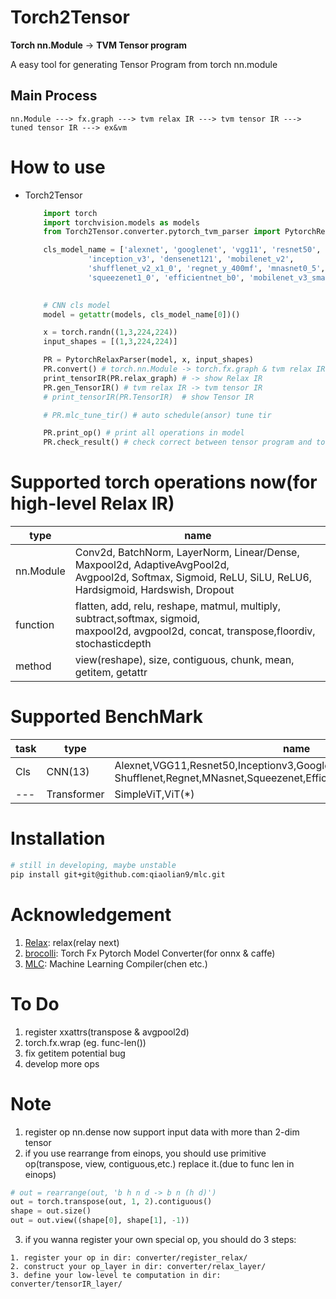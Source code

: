 # Torch2Tensor

**Torch nn.Module** -> **TVM Tensor program**

A easy tool for generating Tensor Program from torch nn.module

## Main Process
```
nn.Module ---> fx.graph ---> tvm relax IR ---> tvm tensor IR ---> tuned tensor IR ---> ex&vm
```

# How to use
* Torch2Tensor
    ``` python
        import torch
        import torchvision.models as models
        from Torch2Tensor.converter.pytorch_tvm_parser import PytorchRelaxParser, print_tensorIR

        cls_model_name = ['alexnet', 'googlenet', 'vgg11', 'resnet50', 
                  'inception_v3', 'densenet121', 'mobilenet_v2', 
                  'shufflenet_v2_x1_0', 'regnet_y_400mf', 'mnasnet0_5', 
                  'squeezenet1_0', 'efficientnet_b0', 'mobilenet_v3_small]
        

        # CNN cls model
        model = getattr(models, cls_model_name[0])()

        x = torch.randn((1,3,224,224))
        input_shapes = [(1,3,224,224)]

        PR = PytorchRelaxParser(model, x, input_shapes)
        PR.convert() # torch.nn.Module -> torch.fx.graph & tvm relax IR
        print_tensorIR(PR.relax_graph) # -> show Relax IR
        PR.gen_TensorIR() # tvm relax IR -> tvm tensor IR
        # print_tensorIR(PR.TensorIR)  # show Tensor IR

        # PR.mlc_tune_tir() # auto schedule(ansor) tune tir

        PR.print_op() # print all operations in model
        PR.check_result() # check correct between tensor program and torch model
    ```

# Supported torch operations now(for high-level Relax IR)
|type|name|
|---|---|
|nn.Module|Conv2d, BatchNorm, LayerNorm, Linear/Dense, Maxpool2d, AdaptiveAvgPool2d,<br>Avgpool2d, Softmax, Sigmoid, ReLU, SiLU, ReLU6, Hardsigmoid, Hardswish, Dropout|
|function|flatten, add, relu, reshape, matmul, multiply, subtract,softmax, sigmoid, <br>maxpool2d, avgpool2d, concat, transpose,floordiv, stochasticdepth|
|method|view(reshape), size, contiguous, chunk, mean, getitem, getattr|


# Supported BenchMark
|task|type|name|
|---|---|---|
|Cls|CNN(13)|Alexnet,VGG11,Resnet50,Inceptionv3,GoogleNet,Densenet121,Mobilenetv2,<br>Shufflenet,Regnet,MNasnet,Squeezenet,EfficientNet,MobileNetv3|
|---|Transformer|SimpleViT,ViT(*)|

# Installation
```bash
# still in developing, maybe unstable
pip install git+git@github.com:qiaolian9/mlc.git
```

# Acknowledgement
1. [Relax](https://github.com/tlc-pack/relax): relax(relay next)
2. [brocolli](https://github.com/inisis/brocolli): Torch Fx Pytorch Model Converter(for onnx & caffe)
3. [MLC](https://mlc.ai/summer22-zh/): Machine Learning Compiler(chen etc.)

# To Do
1. register xxattrs(transpose & avgpool2d)
2. torch.fx.wrap (eg. func-len())
3. fix getitem potential bug
4. develop more ops

# Note
1. register op nn.dense now support input data with more than 2-dim tensor
2. if you use rearrange from einops, you should use primitive op(transpose, view, contiguous,etc.) replace it.(due to func len in einops)
```python
# out = rearrange(out, 'b h n d -> b n (h d)')
out = torch.transpose(out, 1, 2).contiguous()
shape = out.size()
out = out.view((shape[0], shape[1], -1))
```
3. if you wanna register your own special op, you should do 3 steps:
```
1. register your op in dir: converter/register_relax/
2. construct your op_layer in dir: converter/relax_layer/
3. define your low-level te computation in dir: converter/tensorIR_layer/
```